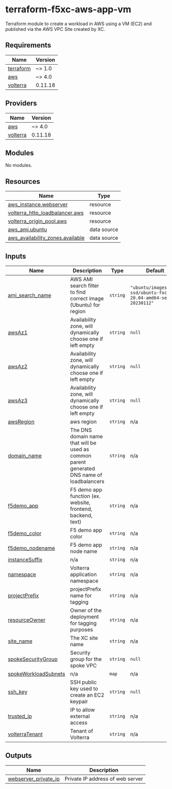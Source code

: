 # terraform-f5xc-aws-app-vm
Terraform module to create a workload in AWS using a VM (EC2) and published via the AWS VPC Site created by XC.

<!-- BEGIN_TF_DOCS -->
## Requirements

| Name | Version |
|------|---------|
| <a name="requirement_terraform"></a> [terraform](#requirement\_terraform) | ~> 1.0 |
| <a name="requirement_aws"></a> [aws](#requirement\_aws) | ~> 4.0 |
| <a name="requirement_volterra"></a> [volterra](#requirement\_volterra) | 0.11.18 |

## Providers

| Name | Version |
|------|---------|
| <a name="provider_aws"></a> [aws](#provider\_aws) | ~> 4.0 |
| <a name="provider_volterra"></a> [volterra](#provider\_volterra) | 0.11.18 |

## Modules

No modules.

## Resources

| Name | Type |
|------|------|
| [aws_instance.webserver](https://registry.terraform.io/providers/hashicorp/aws/latest/docs/resources/instance) | resource |
| [volterra_http_loadbalancer.aws](https://registry.terraform.io/providers/volterraedge/volterra/0.11.18/docs/resources/http_loadbalancer) | resource |
| [volterra_origin_pool.aws](https://registry.terraform.io/providers/volterraedge/volterra/0.11.18/docs/resources/origin_pool) | resource |
| [aws_ami.ubuntu](https://registry.terraform.io/providers/hashicorp/aws/latest/docs/data-sources/ami) | data source |
| [aws_availability_zones.available](https://registry.terraform.io/providers/hashicorp/aws/latest/docs/data-sources/availability_zones) | data source |

## Inputs

| Name | Description | Type | Default | Required |
|------|-------------|------|---------|:--------:|
| <a name="input_ami_search_name"></a> [ami\_search\_name](#input\_ami\_search\_name) | AWS AMI search filter to find correct image (Ubuntu) for region | `string` | `"ubuntu/images/hvm-ssd/ubuntu-focal-20.04-amd64-server-20230112"` | no |
| <a name="input_awsAz1"></a> [awsAz1](#input\_awsAz1) | Availability zone, will dynamically choose one if left empty | `string` | `null` | no |
| <a name="input_awsAz2"></a> [awsAz2](#input\_awsAz2) | Availability zone, will dynamically choose one if left empty | `string` | `null` | no |
| <a name="input_awsAz3"></a> [awsAz3](#input\_awsAz3) | Availability zone, will dynamically choose one if left empty | `string` | `null` | no |
| <a name="input_awsRegion"></a> [awsRegion](#input\_awsRegion) | aws region | `string` | n/a | yes |
| <a name="input_domain_name"></a> [domain\_name](#input\_domain\_name) | The DNS domain name that will be used as common parent generated DNS name of loadbalancers | `string` | n/a | yes |
| <a name="input_f5demo_app"></a> [f5demo\_app](#input\_f5demo\_app) | F5 demo app function (ex. website, frontend, backend, text) | `string` | n/a | yes |
| <a name="input_f5demo_color"></a> [f5demo\_color](#input\_f5demo\_color) | F5 demo app color | `string` | n/a | yes |
| <a name="input_f5demo_nodename"></a> [f5demo\_nodename](#input\_f5demo\_nodename) | F5 demo app node name | `string` | n/a | yes |
| <a name="input_instanceSuffix"></a> [instanceSuffix](#input\_instanceSuffix) | n/a | `string` | n/a | yes |
| <a name="input_namespace"></a> [namespace](#input\_namespace) | Volterra application namespace | `string` | n/a | yes |
| <a name="input_projectPrefix"></a> [projectPrefix](#input\_projectPrefix) | projectPrefix name for tagging | `string` | n/a | yes |
| <a name="input_resourceOwner"></a> [resourceOwner](#input\_resourceOwner) | Owner of the deployment for tagging purposes | `string` | n/a | yes |
| <a name="input_site_name"></a> [site\_name](#input\_site\_name) | The XC site name | `string` | n/a | yes |
| <a name="input_spokeSecurityGroup"></a> [spokeSecurityGroup](#input\_spokeSecurityGroup) | Security group for the spoke VPC | `string` | `null` | no |
| <a name="input_spokeWorkloadSubnets"></a> [spokeWorkloadSubnets](#input\_spokeWorkloadSubnets) | n/a | `map` | n/a | yes |
| <a name="input_ssh_key"></a> [ssh\_key](#input\_ssh\_key) | SSH public key used to create an EC2 keypair | `string` | `null` | no |
| <a name="input_trusted_ip"></a> [trusted\_ip](#input\_trusted\_ip) | IP to allow external access | `string` | n/a | yes |
| <a name="input_volterraTenant"></a> [volterraTenant](#input\_volterraTenant) | Tenant of Volterra | `string` | n/a | yes |

## Outputs

| Name | Description |
|------|-------------|
| <a name="output_webserver_private_ip"></a> [webserver\_private\_ip](#output\_webserver\_private\_ip) | Private IP address of web server |
<!-- END_TF_DOCS -->